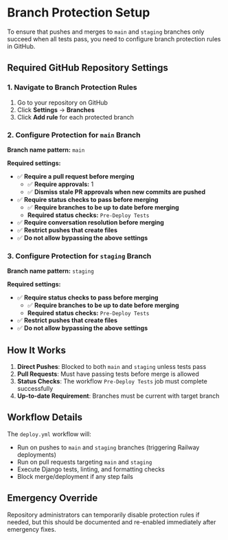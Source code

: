 # Branch Protection Setup

To ensure that pushes and merges to `main` and `staging` branches only succeed when all tests pass, you need to configure branch protection rules in GitHub.

## Required GitHub Repository Settings

### 1. Navigate to Branch Protection Rules
1. Go to your repository on GitHub
2. Click **Settings** → **Branches** 
3. Click **Add rule** for each protected branch

### 2. Configure Protection for `main` Branch

**Branch name pattern:** `main`

**Required settings:**
- ✅ **Require a pull request before merging**
  - ✅ **Require approvals:** 1
  - ✅ **Dismiss stale PR approvals when new commits are pushed**
- ✅ **Require status checks to pass before merging**
  - ✅ **Require branches to be up to date before merging**
  - **Required status checks:** `Pre-Deploy Tests`
- ✅ **Require conversation resolution before merging**
- ✅ **Restrict pushes that create files** 
- ✅ **Do not allow bypassing the above settings**

### 3. Configure Protection for `staging` Branch

**Branch name pattern:** `staging`

**Required settings:**
- ✅ **Require status checks to pass before merging**
  - ✅ **Require branches to be up to date before merging**  
  - **Required status checks:** `Pre-Deploy Tests`
- ✅ **Restrict pushes that create files**
- ✅ **Do not allow bypassing the above settings**

## How It Works

1. **Direct Pushes**: Blocked to both `main` and `staging` unless tests pass
2. **Pull Requests**: Must have passing tests before merge is allowed
3. **Status Checks**: The workflow `Pre-Deploy Tests` job must complete successfully
4. **Up-to-date Requirement**: Branches must be current with target branch

## Workflow Details

The `deploy.yml` workflow will:
- Run on pushes to `main` and `staging` branches (triggering Railway deployments)
- Run on pull requests targeting `main` and `staging`
- Execute Django tests, linting, and formatting checks
- Block merge/deployment if any step fails

## Emergency Override

Repository administrators can temporarily disable protection rules if needed, but this should be documented and re-enabled immediately after emergency fixes.